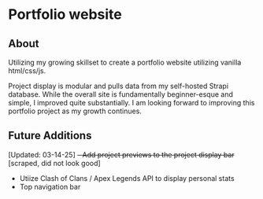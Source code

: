 # Portfolio website

## About

Utilizing my growing skillset to create a portfolio website utilizing vanilla html/css/js.

Project display is modular and pulls data from my self-hosted Strapi database.
While the overall site is fundamentally beginner-esque and simple, I improved quite substantially.
I am looking forward to improving this portfolio project as my growth continues.

## Future Additions
[Updated: 03-14-25]
~~- Add project previews to the project display bar~~ [scraped, did not look good]
- Utiize Clash of Clans / Apex Legends API to display personal stats
- Top navigation bar
